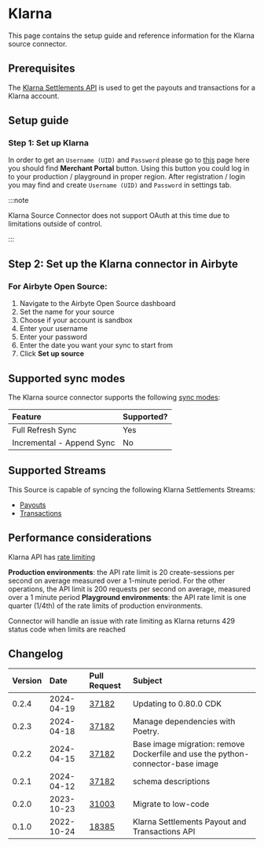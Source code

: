 # Klarna

This page contains the setup guide and reference information for the Klarna source connector.

## Prerequisites

The [Klarna Settlements API](https://developers.klarna.com/api/#settlements-api) is used to get the payouts and transactions for a Klarna account.

## Setup guide

### Step 1: Set up Klarna

In order to get an `Username (UID)` and `Password` please go to [this](https://docs.klarna.com/) page here you should find **Merchant Portal** button. Using this button you could log in to your production / playground in proper region. After registration / login you may find and create `Username (UID)` and `Password` in settings tab.

:::note

Klarna Source Connector does not support OAuth at this time due to limitations outside of control.

:::

## Step 2: Set up the Klarna connector in Airbyte

### For Airbyte Open Source:

1. Navigate to the Airbyte Open Source dashboard
2. Set the name for your source
3. Choose if your account is sandbox
4. Enter your username
5. Enter your password
6. Enter the date you want your sync to start from
7. Click **Set up source**

## Supported sync modes

The Klarna source connector supports the following [sync modes](/cloud/core-concepts#connection-sync-modes):

| Feature                   | Supported? |
| :------------------------ | :--------- |
| Full Refresh Sync         | Yes        |
| Incremental - Append Sync | No         |

## Supported Streams

This Source is capable of syncing the following Klarna Settlements Streams:

- [Payouts](https://developers.klarna.com/api/#settlements-api-get-all-payouts)
- [Transactions](https://developers.klarna.com/api/#settlements-api-get-transactions)

## Performance considerations

Klarna API has [rate limiting](https://developers.klarna.com/api/#api-rate-limiting)

**Production environments**: the API rate limit is 20 create-sessions per second on average measured over a 1-minute period. For the other operations, the API limit is 200 requests per second on average, measured over a 1 minute period
**Playground environments**: the API rate limit is one quarter (1/4th) of the rate limits of production environments.

Connector will handle an issue with rate limiting as Klarna returns 429 status code when limits are reached

## Changelog

| Version | Date       | Pull Request                                             | Subject                                                                         |
| :------ | :--------- | :------------------------------------------------------- | :------------------------------------------------------------------------------ |
| 0.2.4   | 2024-04-19 | [37182](https://github.com/airbytehq/airbyte/pull/37182) | Updating to 0.80.0 CDK                                                          |
| 0.2.3   | 2024-04-18 | [37182](https://github.com/airbytehq/airbyte/pull/37182) | Manage dependencies with Poetry.                                                |
| 0.2.2   | 2024-04-15 | [37182](https://github.com/airbytehq/airbyte/pull/37182) | Base image migration: remove Dockerfile and use the python-connector-base image |
| 0.2.1   | 2024-04-12 | [37182](https://github.com/airbytehq/airbyte/pull/37182) | schema descriptions                                                             |
| 0.2.0   | 2023-10-23 | [31003](https://github.com/airbytehq/airbyte/pull/31003) | Migrate to low-code                                                             |
| 0.1.0   | 2022-10-24 | [18385](https://github.com/airbytehq/airbyte/pull/18385) | Klarna Settlements Payout and Transactions API                                  |
